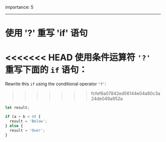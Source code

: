 importance: 5

---

# 使用 '?' 重写 'if' 语句

<<<<<<< HEAD
使用条件运算符 `'?'` 重写下面的 `if` 语句：
=======
Rewrite this `if` using the conditional operator `'?'`:
>>>>>>> fcfef6a07842ed56144e04a80c3a24de049a952a

```js
let result;

if (a + b < 4) {
  result = 'Below';
} else {
  result = 'Over';
}
```
